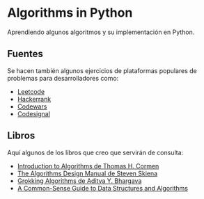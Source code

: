 # Algorithms in Python

Aprendiendo algunos algoritmos y su implementación en Python.

## Fuentes

Se hacen también algunos ejercicios de plataformas populares de problemas para
desarrolladores como:

- [Leetcode](https://leetcode.com/)
- [Hackerrank](https://www.hackerrank.com/)
- [Codewars](https://www.codewars.com/)
- [Codesignal](https://codesignal.com/)

## Libros

Aquí algunos de los libros que creo que servirán de consulta:

- [Introduction to Algorithms de  Thomas H. Cormen](https://www.goodreads.com/book/show/6752187-introduction-to-algorithms)
- [The Algorithms Design Manual de Steven Skiena](https://www.algorist.com/)
- [Grokking Algorithms de  Aditya Y. Bhargava](https://www.goodreads.com/book/show/22847284-grokking-algorithms-an-illustrated-guide-for-programmers-and-other-curio)
- [A Common-Sense Guide to Data Structures and Algorithms](https://www.goodreads.com/book/show/34695800-a-common-sense-guide-to-data-structures-and-algorithms)